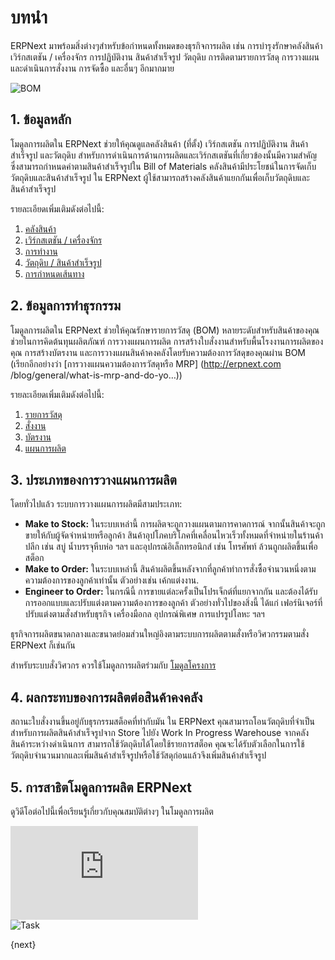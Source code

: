 <!-- add-breadcrumbs -->
# บทนำ

ERPNext มาพร้อมสิ่งต่างๆสำหรับข้อกำหนดทั้งหมดของธุรกิจการผลิต เช่น การบำรุงรักษาคลังสินค้า เวิร์กสเตชัน / เครื่องจักร การปฏิบัติงาน สินค้าสำเร็จรูป วัตถุดิบ การติดตามรายการวัสดุ การวางแผนและดำเนินการสั่งงาน การจัดซื้อ และอื่นๆ อีกมากมาย

<img class="screenshot" alt="BOM" src="{{docs_base_url}}/assets/img/manufacturing/onboarding.png">

## 1. ข้อมูลหลัก

โมดูลการผลิตใน ERPNext ช่วยให้คุณดูแลคลังสินค้า (ที่ตั้ง) เวิร์กสเตชัน การปฏิบัติงาน สินค้าสำเร็จรูป และวัตถุดิบ สำหรับการดำเนินการด้านการผลิตและเวิร์กสเตชันที่เกี่ยวข้องนั้นมีความสำคัญ ซึ่งสามารถกำหนดค่าตามสินค้าสำเร็จรูปใน Bill of Materials คลังสินค้ามีประโยชน์ในการจัดเก็บวัตถุดิบและสินค้าสำเร็จรูป ใน ERPNext ผู้ใช้สามารถสร้างคลังสินค้าแยกกันเพื่อเก็บวัตถุดิบและสินค้าสำเร็จรูป

รายละเอียดเพิ่มเติมดังต่อไปนี้:

1. [คลังสินค้า](/docs/user/manual/th/stock/warehouse)
1. [เวิร์กสเตชัน / เครื่องจักร](/docs/user/manual/th/manufacturing/workstation)
1. [การทำงาน](/docs/user/manual/th/manufacturing/operation)
1. [วัตถุดิบ / สินค้าสำเร็จรูป](/docs/user/manual/th/stock/item)
1. [การกำหนดเส้นทาง](/docs/user/manual/th/manufacturing/routing)

## 2. ข้อมูลการทำธุรกรรม

โมดูลการผลิตใน ERPNext ช่วยให้คุณรักษารายการวัสดุ (BOM) หลายระดับสำหรับสินค้าของคุณ ช่วยในการคิดต้นทุนผลิตภัณฑ์ การวางแผนการผลิต การสร้างใบสั่งงานสำหรับพื้นโรงงานการผลิตของคุณ การสร้างบัตรงาน และการวางแผนสินค้าคงคลังโดยรับความต้องการวัสดุของคุณผ่าน BOM (เรียกอีกอย่างว่า [การวางแผนความต้องการวัสดุหรือ MRP] (http://erpnext.com /blog/general/what-is-mrp-and-do-yo…))

รายละเอียดเพิ่มเติมดังต่อไปนี้:

1. [รายการวัสดุ](/docs/user/manual/th/manufacturing/bill-of-materials)
1. [สั่งงาน](/docs/user/manual/th/manufacturing/work-order)
1. [บัตรงาน](/docs/user/manual/th/manufacturing/job-card)
1. [แผนการผลิต](/docs/user/manual/th/manufacturing/production-plan)
## 3. ประเภทของการวางแผนการผลิต

โดยทั่วไปแล้ว ระบบการวางแผนการผลิตมีสามประเภท:

 * __Make to Stock:__ ในระบบเหล่านี้ การผลิตจะถูกวางแผนตามการคาดการณ์ จากนั้นสินค้าจะถูกขายให้กับผู้จัดจำหน่ายหรือลูกค้า สินค้าอุปโภคบริโภคที่เคลื่อนไหวเร็วทั้งหมดที่จำหน่ายในร้านค้าปลีก เช่น สบู่ น้ำบรรจุหีบห่อ ฯลฯ และอุปกรณ์อิเล็กทรอนิกส์ เช่น โทรศัพท์ ล้วนถูกผลิตขึ้นเพื่อสต็อก
 * __Make to Order:__ ในระบบเหล่านี้ สินค้าผลิตขึ้นหลังจากที่ลูกค้าทำการสั่งซื้อจำนวนหนึ่งตามความต้องการของลูกค้าเท่านั้น ตัวอย่างเช่น เค้กแต่งงาน.
 * __Engineer to Order:__ ในกรณีนี้ การขายแต่ละครั้งเป็นโปรเจ็กต์ที่แยกจากกัน และต้องได้รับการออกแบบและปรับแต่งตามความต้องการของลูกค้า ตัวอย่างทั่วไปของสิ่งนี้ ได้แก่ เฟอร์นิเจอร์ที่ปรับแต่งตามสั่งสำหรับธุรกิจ เครื่องมือกล อุปกรณ์พิเศษ การแปรรูปโลหะ ฯลฯ

ธุรกิจการผลิตขนาดกลางและขนาดย่อมส่วนใหญ่อิงตามระบบการผลิตตามสั่งหรือวิศวกรรมตามสั่ง ERPNext ก็เช่นกัน

สำหรับระบบสั่งวิศวกร ควรใช้โมดูลการผลิตร่วมกับ [โมดูลโครงการ](/docs/user/manual/th/projects)

## 4. ผลกระทบของการผลิตต่อสินค้าคงคลัง

สถานะใบสั่งงานขึ้นอยู่กับธุรกรรมสต็อคที่ทำกับมัน ใน ERPNext คุณสามารถโอนวัตถุดิบที่จำเป็นสำหรับการผลิตสินค้าสำเร็จรูปจาก Store ไปยัง Work In Progress Warehouse จากคลังสินค้าระหว่างดำเนินการ สามารถใช้วัตถุดิบได้โดยใช้รายการสต็อค คุณจะได้รับตัวเลือกในการใช้วัตถุดิบจำนวนมากและเพิ่มสินค้าสำเร็จรูปหรือใช้วัสดุก่อนแล้วจึงเพิ่มสินค้าสำเร็จรูป

## 5. การสาธิตโมดูลการผลิต ERPNext

ดูวิดีโอต่อไปนี้เพื่อเรียนรู้เกี่ยวกับคุณสมบัติต่างๆ ในโมดูลการผลิต

<div class="embed-container">
 <iframe src="https://www.youtube.com/embed/xE74wdQU5cc" frameborder="0" allow="autoplay; encrypted-media" allowfullscreen></iframe>
</div>

<img class="screenshot" alt="Task" src="{{docs_base_url}}/assets/img/manufacturing/manufacturing.png">

{next}
